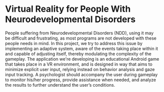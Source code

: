 # Virtual Reality for People With Neurodevelopmental Disorders


People suffering from Neurodevelopmental Disorders (NDD), using it may be difficult and frustrating, as most programs are not developed with these people needs in mind. In this project, we try to address this issue by implementing an adaptive system, aware of the events taking place within it and capable of adjusting itself, thereby modulating the complexity of the gameplay. The application we're developing is an educational Android game that takes place in a VR environment, and is designed in way that aims to minimize explicit user input, relying instead on behavior analysis and gaze input tracking. A psychologist should accompany the user during gameplay to monitor his/her progress, provide assistance when needed, and analyze the results to further understand the user’s conditions. 

